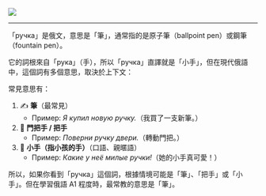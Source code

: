 ![](https://pilotrus.ru/wa-data/public/shop/products/00/webp/58/03/358/images/6576/6576.750.webp)

---

「ручка」是俄文，意思是「筆」，通常指的是原子筆（ballpoint pen）或鋼筆（fountain pen）。

它的詞根來自「рука」（手），所以「ручка」直譯就是「小手」，但在現代俄語中，這個詞有多個意思，取決於上下文：

常見意思有：
1. ✍️ **筆**（最常見）
    - Пример: _Я купил новую ручку._（我買了一支新筆。）
2. 🤲 **門把手 / 把手**
    - Пример: _Поверни ручку двери._（轉動門把。）
3. 👶 **小手（指小孩的手）**（口語、親暱語）
    - Пример: _Какие у неё милые ручки!_（她的小手真可愛！）

所以，如果你看到「ручка」這個詞，根據情境可能是「筆」、「把手」或「小手」。但在學習俄語 A1 程度時，最常教的意思是「筆」。